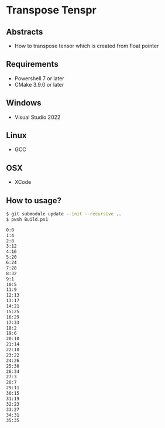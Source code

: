# Transpose Tenspr

## Abstracts

* How to transpose tensor which is created from float pointer

## Requirements

* Powershell 7 or later
* CMake 3.9.0 or later

## Windows

* Visual Studio 2022

## Linux

* GCC

## OSX

* XCode

## How to usage?

````cmd
$ git submodule update --init --recursive ..
$ pwsh Build.ps1

0:0
1:4
2:8
3:12
4:16
5:20
6:24
7:28
8:32
9:1
10:5
11:9
12:13
13:17
14:21
15:25
16:29
17:33
18:2
19:6
20:10
21:14
22:18
23:22
24:26
25:30
26:34
27:3
28:7
29:11
30:15
31:19
32:23
33:27
34:31
35:35
````